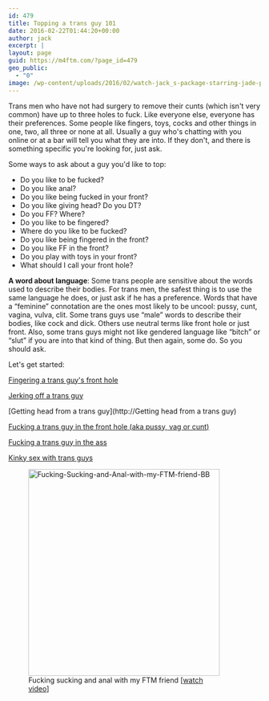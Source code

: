 ```yaml
---
id: 479
title: Topping a trans guy 101
date: 2016-02-22T01:44:20+00:00
author: jack
excerpt: |
layout: page
guid: https://m4ftm.com/?page_id=479
geo_public:
  - "0"
image: /wp-content/uploads/2016/02/watch-jack_s-package-starring-jade-phillip-and-jack-hammer.jpg
---
```

Trans men who have not had surgery to remove their cunts (which isn't very common) have up to three holes to fuck. Like everyone else, everyone has their preferences. Some people like fingers, toys, cocks and other things in one, two, all three or none at all. Usually a guy who's chatting with you online or at a bar will tell you what they are into. If they don't, and there is something specific you're looking for, just ask.

Some ways to ask about a guy you'd like to top:

  * Do you like to be fucked?
  * Do you like anal?
  * Do you like being fucked in your front?
  * Do you like giving head? Do you DT?
  * Do you FF? Where?
  * Do you like to be fingered?
  * Where do you like to be fucked?
  * Do you like being fingered in the front?
  * Do you like FF in the front?
  * Do you play with toys in your front?
  * What should I call your front hole?

**A word about language**: Some trans people are sensitive about the words used to describe their bodies. For trans men, the safest thing is to use the same language he does, or just ask if he has a preference. Words that have a &#8220;feminine&#8221; connotation are the ones most likely to be uncool: pussy, cunt, vagina, vulva, clit. Some trans guys use &#8220;male&#8221; words to describe their bodies, like cock and dick. Others use neutral terms like front hole or just front. Also, some trans guys might not like gendered language like &#8220;bitch&#8221; or &#8220;slut&#8221; if you are into that kind of thing. But then again, some do. So you should ask.

Let's get started:

[Fingering a trans guy's front hole](http://m4ftm.com/hooking-up/fingering-a-trans-guys-front-hole/)

[Jerking off a trans guy](http://m4ftm.com/hooking-up/jerking-off-a-trans-guy/)

[Getting head from a trans guy](http://Getting head from a trans guy)

[Fucking a trans guy in the front hole (aka pussy, vag or cunt)](http://m4ftm.com/hooking-up/fucking-a-trans-man-in-the-front-hole-aka-pussy-vag-cunt/)

[Fucking a trans guy in the ass](http://m4ftm.com/hooking-up/fucking-a-transguy-in-the-ass/)

[Kinky sex with trans guys](http://m4ftm.com/hooking-up/kinky-sex-with-trans-guys/)

<figure id="attachment_907" aria-describedby="caption-attachment-907" style="width: 382px" class="wp-caption aligncenter"><a href="http://www.xtube.com/video-watch/Fucking-Sucking-and-Anal-with-my-FTM-friend-BB-23758671" target="_blank" rel="noopener noreferrer"><img class="alignnone size-full wp-image-907" src="http://localhost:8888/wordpress/wp-content/uploads/2016/02/fucking-sucking-and-anal-with-my-ftm-friend-bb1.png" alt="Fucking-Sucking-and-Anal-with-my-FTM-friend-BB" width="382" height="412" srcset="http://localhost:8888/wordpress/wp-content/uploads/2016/02/fucking-sucking-and-anal-with-my-ftm-friend-bb1.png 382w, http://localhost:8888/wordpress/wp-content/uploads/2016/02/fucking-sucking-and-anal-with-my-ftm-friend-bb1-278x300.png 278w" sizes="(max-width: 382px) 100vw, 382px" /></a><figcaption id="caption-attachment-907" class="wp-caption-text">Fucking sucking and anal with my FTM friend [<a href="http://www.xtube.com/video-watch/Fucking-Sucking-and-Anal-with-my-FTM-friend-BB-23758671" target="_blank" rel="noopener noreferrer">watch video</a>]</figcaption></figure>&nbsp;

&nbsp;